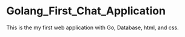 # Golang_First_Chat_Application
This is the my first web application with Go, Database, html, and css. 
